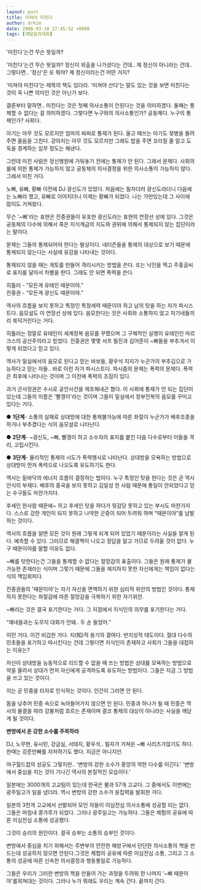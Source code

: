 ```yaml
---
layout: post
title: 미쳐야 미친다
author: drkim
date: 2006-03-18 17:45:52 +0900
tags: [깨달음의대화]
---
```

 '미친다'는건 무슨 뜻일까? 

  
'미친다'는건 무슨 뜻일까? 정신이 외출을 나가셨다는 건데.. 제 정신이 아니라는 건데.. 그렇다면.. '정신'은 또 뭐야? 제 정신이라는건 어떤 거지? 

'미쳐야 미친다'는 제목의 책도 있더라. '미쳐야 산다'는 말도 있는 것을 보면 미친다는 것이 꼭 나쁜 의미인 것은 아닌가 보다. 

결론부터 말하면.. 미친다는 것은 첫째 의사소통이 안된다는 것을 의미하겠다. 둘째는 통제할 수 없다는 걸 의미하겠다. 그렇다면 누구와의 의사소통인가? 공동체다. 누구의 통제인가? 사회다. 

아기는 아무 것도 모르지만 엄마의 찌찌로 통제가 된다. 울고 떼쓰는 아기도 젖병을 물려주면 울음을 그친다. 강아지는 아무 것도 모르지만 그래도 밥을 주면 꼬리칠 줄 알고 도둑을 경계하는 임무 정도는 해낸다. 

그런데 미친 사람은 정신병원에 가둬놓기 전에는 통제가 안 된다. 그래서 문제다. 사회의 룰에 의한 통제가 가능하지 않고 공동체의 의사결정을 위한 의사소통이 가능하지 않다. 그래서 미친 거다. 

노빠, 유빠, 황빠 이전에 DJ 광신도가 있었다. 처음에는 필자더러 광신도라더니 다음에는 노빠라 했고, 유빠로 이어지더니 이제는 황빠가 되었다. 나는 가만있는데 그 사이에 많이도 거쳐왔다. 

무슨 '~빠'라는 표현은 진중권들이 유포한 광신도라는 표현의 연장선 상에 있다. 그것은 공동체의 다수에 의해서 혹은 지식계급의 지도와 권위에 의해서 통제되지 않는 집단이라는 말이다. 

문제는 그들의 통제되어야 한다는 발상이다. 네티즌들을 통제의 대상으로 보기 때문에 통제되지 않는다는 사실에 유감을 나타내는 것이다. 

통제되지 않을 때는 게토를 만들어 격리시키는 방법을 쓴다. 또는 낙인을 찍고 주홍글씨로 표지를 달아서 차별을 한다. 그래도 안 되면 폭력을 쓴다. 

히틀러 - “모든게 유태인 때문이야.”  
진중권 - “모든게 광신도 때문이야.”

역사의 흐름을 보지 못하고 특정인 특정세력 때문이야 하고 남의 탓을 하는 자가 파시스트다. 음모설도 이 연장선 상에 있다. 음모한다는 것은 사회와 소통하지 않고 자기네들끼리 쑥덕거린다는 거다. 

히틀러는 정말로 유태인이 세계정복 음모를 꾸몄으며 그 구체적인 실행이 유태인인 마르크스의 공산주의라고 믿었다. 진중권은 몇몇 서프 필진과 김어준이 ~빠들을 부추겨서 이렇게 되었다고 믿고 있다.

역사가 밀실에서의 음모로 된다고 믿는 바보들, 황우석 지지가 누군가의 부추김으로 가능하다고 믿는 자들.. 바로 이런 자가 파시스트다. 파시즘의 문제는 폭력의 문제다. 폭력은 최후에 나타나는 것이며 그 이전에 폭력의 조짐이 있다. 

과거 군사정권은 수시로 공안사건을 제조해내곤 했다. 이 사회에 통제가 안 되는 집단이 있는데 그들의 이름은 '빨갱이'라는 것이며 그들이 밀실에서 정부전복의 음모를 꾸미고 있다는 거다.



● **1단계**- 소통의 실패로 상대방에 대한 통제불가능에 따른 좌절이 누군가가 배후조종을 하거나 부추겼다는 식의 음모설로 나타난다.

● **2단계**- ~광신도, ~빠, 빨갱이 하고 소수자의 표지를 붙인 다음 다수로부터 이들을 격리, 고립시킨다. 

● **3단계**- 물리적인 통제의 시도가 폭력행사로 나타난다. 상대방을 모욕하는 방법으로 상대방이 먼저 폭력으로 나오도록 유도하기도 한다. 



역사는 밑바닥의 에너지 흐름이 결정하는 법이다. 누구 특정인 탓을 한다는 것은 곧 역사인식의 부재다. 배후의 중국을 보지 못하고 김일성 한 사람 때문에 통일이 안되었다고 믿는 수구들도 마찬가지다. 

후세인 한사람 때문에~ 하고 후세인 탓을 하다가 뒷감당 못하고 있는 부시도 마찬가지다. 스스로 강한 개인이 되지 못하고 나약한 군중이 되어 두려워 하며 “때문이야”를 남발하는 것이다. 

역사의 흐름을 알면 모든 것이 원래 그렇게 되게 되어 있었기 때문이라는 사실을 알게 된다. 예측할 수 있다. 그러므로 해결책이 나오고 정답을 알고 가므로 두려울 것이 없다. 누구 때문이야를 말할 이유도 없다. 

~빠를 탓한다는건 그들을 통제할 수 없다는 절망감의 표출이다. 그들은 원래 통제가 불가능한 존재라는 식이며 그렇기 때문에 그들을 제지하지 못한 자신에게는 책임이 없다는 식의 책임회피다. 

진중권들의 '때문이야'는 자기 자신을 면책하기 위한 심리적 위안의 방법인 것이다. 통제하지 못한다는 좌절감에 따른 절망감을 극복하기 위한 자기위안. 

~빠라는 것은 결국 포기한다는 거다. 그 지점에서 지식인의 의무를 포기한다는 거다. 

“쟤네들과는 도무지 대화가 안돼.. 두 손 들었어.” 

이런 거다. 이건 비겁한 거다. 지(知)적 용기의 결여다. 반지성적 태도이다. 절대 다수의 민초들을 포기하고 따시킨다는 건데 그렇다면 지식인이 존재하고 사회가 그들을 대접하는 이유는?

자신이 상대방을 능동적으로 리드할 수 없을 때 쓰는 방법은 상대를 모욕하는 방법으로 약을 올려서 상대가 먼저 자신에게 공격하도록 유도하는 방법이다. 그들은 지금 그 방법을 쓰고 있는 것이다. 

이는 곧 민중을 타자로 인식하는 것이다. 인간이 그러면 안 된다. 

몸을 낮추어 민중 속으로 녹아들어가지 않으면 안 된다. 민중과 하나가 될 때 민중은 역사의 물결을 따라 강물처럼 흐르는 존재이며 결코 통제의 대상이 아니라는 사실을 깨닫게 될 것이다. 



**변방에서 온 강한 소수를 주목하라**

DJ, 노무현, 유시민, 강금실, 서태지, 황우석.. 필자가 거쳐온 ~빠 시리즈가많기도 하다. 한때는 강준만빠를 자처하기도 했다. 지금은 아니지만.

야구월드컵의 성공도 그렇지만.. '변방의 강한 소수가 중앙의 약한 다수를 이긴다.' '변방에서 중심을 치는 것이 기나긴 역사의 본질적인 모습이다.'

일본에는 3000개의 고교팀이 있는데 한국은 불과 57개 고교다. 그 중에서도 이번에는 광주일고가 일을 냈더라. 역시 변방의 강한 소수가 응집력을 발휘한 거다. 

일본의 3천개 고교에서 선발되어 모인 자들이 이심전심 의사소통에 성공할 리는 없다. 그들은 마침내 콩가루가 되었다. 그러나 광주일고는 가능하다. 그들은 체험의 공유에 따른 이심전심 소통에 성공했다. 

그것이 승리의 원인이다. 결국 승부는 소통의 승부인 것이다. 

변방에서 중심을 치기 위해서는 주변부의 안전한 해방구에서 단단한 의사소통의 핵을 만드는데 성공하지 않으면 안된다.그것은 체험의 공유에 따른 이심전심 소통, 그리고 그 소통의 성공에 따른 신속한 의사결정과 행동통일로 가능하다. 

그들은 우리가 그러한 변방의 핵을 만들어 가는 과정을 두려워 한 나머지 '~빠 때문이야'를외쳐대는 것이다. 그러나 누가 뭐래도 우리는 계속 간다. 끝까지 간다.